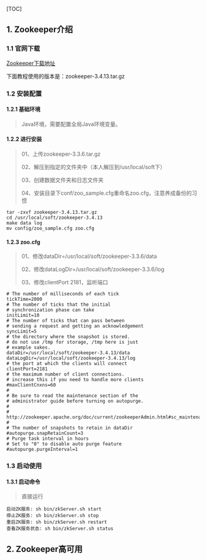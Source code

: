 [TOC]

## 1. Zookeeper介绍

### 1.1 官网下载

[Zookeeper下载地址](https://www.apache.org/dyn/closer.cgi/zookeeper/)

下面教程使用的版本是：zookeeper-3.4.13.tar.gz

### 1.2 安装配置

#### 1.2.1 基础环境

> Java环境，需要配置全局Java环境变量。

#### 1.2.2 进行安装

> 01、上传zookeeper-3.3.6.tar.gz
>
> 02、解压到指定的文件夹中（本人解压到/usr/local/soft下）
>
> 03、创建数据文件夹和日志文件夹
>
> 04、安装目录下conf/zoo_sample.cfg重命名zoo.cfg，注意养成备份的习惯
>

```properties
tar -zxvf zookeeper-3.4.13.tar.gz
cd /usr/local/soft/zookeeper-3.4.13
make data log
mv config/zoo_sample.cfg zoo.cfg
```

#### 1.2.3 zoo.cfg

> 01、修改dataDir=/usr/local/soft/zookeeper-3.3.6/data
>
> 02、修改dataLogDir=/usr/local/soft/zookeeper-3.3.6/log
>
> 03、修改clientPort 2181，监听端口

```properties
# The number of milliseconds of each tick
tickTime=2000
# The number of ticks that the initial
# synchronization phase can take
initLimit=10
# The number of ticks that can pass between
# sending a request and getting an acknowledgement
syncLimit=5
# the directory where the snapshot is stored.
# do not use /tmp for storage, /tmp here is just
# example sakes.
dataDir=/usr/local/soft/zookeeper-3.4.13/data
dataLogDir=/usr/local/soft/zookeeper-3.4.13/log
# the port at which the clients will connect
clientPort=2181
# the maximum number of client connections.
# increase this if you need to handle more clients
#maxClientCnxns=60
#
# Be sure to read the maintenance section of the
# administrator guide before turning on autopurge.
#
# http://zookeeper.apache.org/doc/current/zookeeperAdmin.html#sc_maintenance
#
# The number of snapshots to retain in dataDir
#autopurge.snapRetainCount=3
# Purge task interval in hours
# Set to "0" to disable auto purge feature
#autopurge.purgeInterval=1
```



### 1.3 启动使用

#### 1.3.1 启动命令

> 直接运行

```properties
启动ZK服务: sh bin/zkServer.sh start
停止ZK服务: sh bin/zkServer.sh stop
重启ZK服务: sh bin/zkServer.sh restart
查看ZK服务状态: sh bin/zkServer.sh status
```

## 2. Zookeeper高可用

